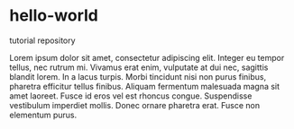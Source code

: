 # hello-world
tutorial repository

Lorem ipsum dolor sit amet, consectetur adipiscing elit. Integer eu tempor tellus, nec rutrum mi. Vivamus erat enim, vulputate at dui nec, sagittis blandit lorem. In a lacus turpis. Morbi tincidunt nisi non purus finibus, pharetra efficitur tellus finibus. Aliquam fermentum malesuada magna sit amet laoreet. Fusce id eros vel est rhoncus congue. Suspendisse vestibulum imperdiet mollis. Donec ornare pharetra erat. Fusce non elementum purus.
